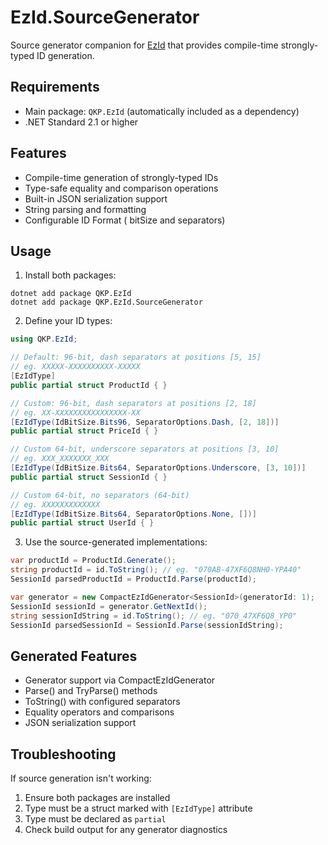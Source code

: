 # EzId.SourceGenerator

Source generator companion for [EzId](https://github.com/qkhaipham/ezid) that provides compile-time strongly-typed ID generation.

## Requirements

- Main package: `QKP.EzId` (automatically included as a dependency)
- .NET Standard 2.1 or higher

## Features

- Compile-time generation of strongly-typed IDs
- Type-safe equality and comparison operations
- Built-in JSON serialization support
- String parsing and formatting
- Configurable ID Format ( bitSize and separators)

## Usage

1. Install both packages:
```shell
dotnet add package QKP.EzId
dotnet add package QKP.EzId.SourceGenerator
```

2. Define your ID types:
```csharp
using QKP.EzId;

// Default: 96-bit, dash separators at positions [5, 15]
// eg. XXXXX-XXXXXXXXXX-XXXXX
[EzIdType]
public partial struct ProductId { }

// Custom: 96-bit, dash separators at positions [2, 18]
// eg. XX-XXXXXXXXXXXXXXXX-XX
[EzIdType(IdBitSize.Bits96, SeparatorOptions.Dash, [2, 18])]
public partial struct PriceId { }

// Custom 64-bit, underscore separators at positions [3, 10]
// eg. XXX_XXXXXXX_XXX
[EzIdType(IdBitSize.Bits64, SeparatorOptions.Underscore, [3, 10])]
public partial struct SessionId { }

// Custom 64-bit, no separators (64-bit)
// eg. XXXXXXXXXXXXX
[EzIdType(IdBitSize.Bits64, SeparatorOptions.None, [])]
public partial struct UserId { }
```

3. Use the source-generated implementations:
```csharp
var productId = ProductId.Generate();
string productId = id.ToString(); // eg. "070AB-47XF6Q8NH0-YPA40"
SessionId parsedProductId = ProductId.Parse(productId);

var generator = new CompactEzIdGenerator<SessionId>(generatorId: 1);
SessionId sessionId = generator.GetNextId(); 
string sessionIdString = id.ToString(); // eg. "070_47XF6Q8_YP0"
SessionId parsedSessionId = SessionId.Parse(sessionIdString);
```

## Generated Features
- Generator support via CompactEzIdGenerator<T>
- Parse() and TryParse() methods
- ToString() with configured separators
- Equality operators and comparisons
- JSON serialization support

## Troubleshooting

If source generation isn't working:
1. Ensure both packages are installed
2. Type must be a struct marked with `[EzIdType]` attribute
3. Type must be declared as `partial`
4. Check build output for any generator diagnostics
